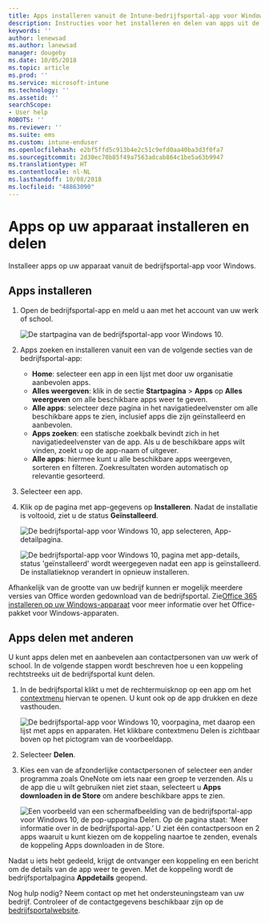 ```yaml
---
title: Apps installeren vanuit de Intune-bedrijfsportal-app voor Windows
description: Instructies voor het installeren en delen van apps uit de bedrijfsportal-app voor Windows
keywords: ''
author: lenewsad
ms.author: lanewsad
manager: dougeby
ms.date: 10/05/2018
ms.topic: article
ms.prod: ''
ms.service: microsoft-intune
ms.technology: ''
ms.assetid: ''
searchScope:
- User help
ROBOTS: ''
ms.reviewer: ''
ms.suite: ems
ms.custom: intune-enduser
ms.openlocfilehash: e2bf5ffd5c913b4e2c51c9efd0aa40ba3d3f0fa7
ms.sourcegitcommit: 2d30ec70b85f49a7563adcab864c1be5a63b9947
ms.translationtype: HT
ms.contentlocale: nl-NL
ms.lasthandoff: 10/08/2018
ms.locfileid: "48863090"
---
```

# <a name="install-and-share-apps-on-your-device"></a>Apps op uw apparaat installeren en delen
Installeer apps op uw apparaat vanuit de bedrijfsportal-app voor Windows.

## <a name="install-apps"></a>Apps installeren

1. Open de bedrijfsportal-app en meld u aan met het account van uw werk of school.  

    ![De startpagina van de bedrijfsportal-app voor Windows 10.](./media/RS1_AppDetailsPage_Installed_03.png)    
2. Apps zoeken en installeren vanuit een van de volgende secties van de bedrijfsportal-app:  

    * **Home**: selecteer een app in een lijst met door uw organisatie aanbevolen apps.  
    * **Alles weergeven**: klik in de sectie **Startpagina** > **Apps** op **Alles weergeven** om alle beschikbare apps weer te geven.  
    * **Alle apps**: selecteer deze pagina in het navigatiedeelvenster om alle beschikbare apps te zien, inclusief apps die zijn geïnstalleerd en aanbevolen.  
    * **Apps zoeken**: een statische zoekbalk bevindt zich in het navigatiedeelvenster van de app.  Als u de beschikbare apps wilt vinden, zoekt u op de app-naam of uitgever.  
    * **Alle apps**: hiermee kunt u alle beschikbare apps weergeven, sorteren en filteren. Zoekresultaten worden automatisch op relevantie gesorteerd.  

3. Selecteer een app.   
4. Klik op de pagina met app-gegevens op **Installeren**. Nadat de installatie is voltooid, ziet u de status **Geïnstalleerd**.  

    ![De bedrijfsportal-app voor Windows 10, app selecteren, App-detailpagina.](./media/RS1_AppDetailsPage_Installed_02.png)  
    
    ![De bedrijfsportal-app voor Windows 10, pagina met app-details, status 'geïnstalleerd' wordt weergegeven nadat een app is geïnstalleerd. De installatieknop verandert in opnieuw installeren.](./media/RS1_AppDetailsPage_Installed_01.png)    

 Afhankelijk van de grootte van uw bedrijf kunnen er mogelijk meerdere versies van Office worden gedownload van de bedrijfsportal. Zie[Office 365 installeren op uw Windows-apparaat](./install-office-windows.md) voor meer informatie over het Office-pakket voor Windows-apparaten.

## <a name="share-apps-with-others"></a>Apps delen met anderen  
U kunt apps delen met en aanbevelen aan contactpersonen van uw werk of school. In de volgende stappen wordt beschreven hoe u een koppeling rechtstreeks uit de bedrijfsportal kunt delen.

1. In de bedrijfsportal klikt u met de rechtermuisknop op een app om het [contextmenu](https://docs.microsoft.com//windows/uwp/design/controls-and-patterns/menus) hiervan te openen. U kunt ook op de app drukken en deze vasthouden.  

    ![De bedrijfsportal-app voor Windows 10, voorpagina, met daarop een lijst met apps en apparaten. Het klikbare contextmenu Delen is zichtbaar boven op het pictogram van de voorbeeldapp. ](./media/1808_ShareContext_CP_Windows.png)  

2. Selecteer **Delen**.
3. Kies een van de afzonderlijke contactpersonen of selecteer een ander programma zoals OneNote om iets naar een groep te verzenden. Als u de app die u wilt gebruiken niet ziet staan, selecteert u **Apps downloaden in de Store** om andere beschikbare apps te zien.  

    ![Een voorbeeld van een schermafbeelding van de bedrijfsportal-app voor Windows 10, de pop-uppagina Delen. Op de pagina staat: ‘Meer informatie over <naam voorbeeldapp> in de bedrijfsportal-app.’ U ziet één contactpersoon en 2 apps waaruit u kunt kiezen om de koppeling naartoe te zenden, evenals de koppeling Apps downloaden in de Store. ](./media/1808_ShareApps_CP_Windows.png) 

Nadat u iets hebt gedeeld, krijgt de ontvanger een koppeling en een bericht om de details van de app weer te geven. Met de koppeling wordt de bedrijfsportalpagina **Appdetails** geopend. 

Nog hulp nodig? Neem contact op met het ondersteuningsteam van uw bedrijf. Controleer of de contactgegevens beschikbaar zijn op de [bedrijfsportalwebsite](https://go.microsoft.com/fwlink/?linkid=2010980).
